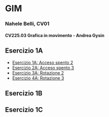 # GIM
### Nahele Belli, CV01
#### CV225.03 Grafica in movimento - Andrea Gysin

## Esercizio 1A
- [Esercizio 1A: Acceso spento 2](Esercizio_1A/Esercizio_1A_Nahele/acceso_spento_2.html)
- [Esercizio 2A: Acceso spento 3](Esercizio_1A/Esercizio_1A_Nahele/acceso_spento_3.html)
- [Esercizio 3A: Rotazione 2](Esercizio_1A/Esercizio_1A_Nahele/rotazione_2.html)
- [Esercizio 4A: Rotazione 3](Esercizio_1A/Esercizio_1A_Nahele/rotazione_3.html)

## Esercizio 1B

## Esercizio 1C
